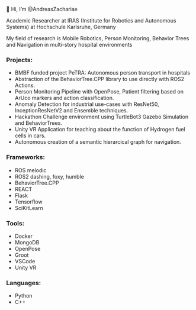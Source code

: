 👋 Hi, I’m @AndreasZachariae

Academic Researcher at IRAS (Institute for Robotics and Autonomous Systems) at Hochschule Karlsruhe, Germany

My field of research is Mobile Robotics, Person Monitoring, Behavior Trees and Navigation in multi-story hospital environments

### Projects:
- BMBF funded project PeTRA: Autonomous person transport in hospitals
- Abstraction of the BehaviorTree.CPP library to use directly with ROS2 Actions.
- Person Monitoring Pipeline with OpenPose, Patient filtering based on ArUco markers and action classification.
- Anomaly Detection for industrial use-cases with ResNet50, InceptionResNetV2 and Ensemble techniques.
- Hackathon Challenge environment using TurtleBot3 Gazebo Simulation and BehaviorTrees.
- Unity VR Application for teaching about the function of Hydrogen fuel cells in cars.
- Autonomous creation of a semantic hierarcical graph for navigation.

### Frameworks:
- ROS melodic
- ROS2 dashing, foxy, humble
- BehaviorTree.CPP
- REACT
- Flask
- Tensorflow
- SciKitLearn

### Tools:
- Docker
- MongoDB
- OpenPose
- Groot
- VSCode
- Unity VR

### Languages:
- Python
- C++
